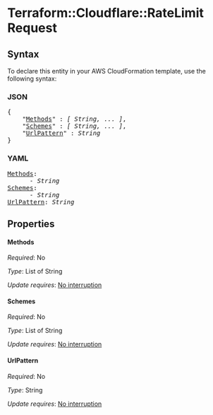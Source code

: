 # Terraform::Cloudflare::RateLimit Request

## Syntax

To declare this entity in your AWS CloudFormation template, use the following syntax:

### JSON

<pre>
{
    "<a href="#methods" title="Methods">Methods</a>" : <i>[ String, ... ]</i>,
    "<a href="#schemes" title="Schemes">Schemes</a>" : <i>[ String, ... ]</i>,
    "<a href="#urlpattern" title="UrlPattern">UrlPattern</a>" : <i>String</i>
}
</pre>

### YAML

<pre>
<a href="#methods" title="Methods">Methods</a>: <i>
      - String</i>
<a href="#schemes" title="Schemes">Schemes</a>: <i>
      - String</i>
<a href="#urlpattern" title="UrlPattern">UrlPattern</a>: <i>String</i>
</pre>

## Properties

#### Methods

_Required_: No

_Type_: List of String

_Update requires_: [No interruption](https://docs.aws.amazon.com/AWSCloudFormation/latest/UserGuide/using-cfn-updating-stacks-update-behaviors.html#update-no-interrupt)

#### Schemes

_Required_: No

_Type_: List of String

_Update requires_: [No interruption](https://docs.aws.amazon.com/AWSCloudFormation/latest/UserGuide/using-cfn-updating-stacks-update-behaviors.html#update-no-interrupt)

#### UrlPattern

_Required_: No

_Type_: String

_Update requires_: [No interruption](https://docs.aws.amazon.com/AWSCloudFormation/latest/UserGuide/using-cfn-updating-stacks-update-behaviors.html#update-no-interrupt)

